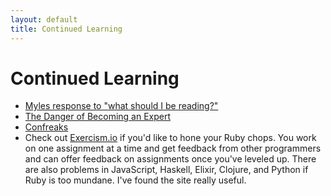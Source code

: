 ```yaml
---
layout: default
title: Continued Learning
---
```


# Continued Learning

* [Myles response to "what should I be reading?"](https://gist.github.com/quackingduck/3a6f72b61a733ff31695)
* [The Danger of Becoming an Expert](https://medium.com/i-m-h-o/231d7499a75)
* [Confreaks](http://confreaks.com)
* Check out [Exercism.io](http://exercism.io) if you'd like to hone your Ruby chops. You work on one assignment at a time and get feedback from other programmers and can offer feedback on assignments once you've leveled up. There are also problems in JavaScript, Haskell, Elixir, Clojure, and Python if Ruby is too mundane. I've found the site really useful.
